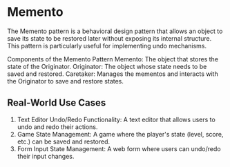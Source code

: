 # Memento
The Memento pattern is a behavioral design pattern that allows an object to save its state to be restored later without exposing its internal structure. This pattern is particularly useful for implementing undo mechanisms.

Components of the Memento Pattern
Memento: The object that stores the state of the Originator.
Originator: The object whose state needs to be saved and restored.
Caretaker: Manages the mementos and interacts with the Originator to save and restore states.

## Real-World Use Cases

1. Text Editor Undo/Redo Functionality: A text editor that allows users to undo and redo their actions.
2. Game State Management: A game where the player's state (level, score, etc.) can be saved and restored.
3. Form Input State Management: A web form where users can undo/redo their input changes.
